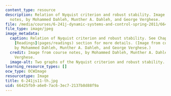```yaml
---
content_type: resource
description: Relation of Nyquist criterion and robust stability. Image from course
  notes, by Mohammed Dahleh, Munther A. Dahleh, and George Verghese.
file: /media/courses/6-241j-dynamic-systems-and-control-spring-2011/66425fb9a6e07ac63ec72137b8d88f9a_6-241js11-th.jpg
file_type: image/jpeg
image_metadata:
  caption: Relation of Nyquist criterion and robust stability. See Chapter 20 in the
    [Readings](pages/readings) section for more details. (Image from course notes,
    by Mohammed Dahleh, Munther A. Dahleh, and George Verghese.)
  credit: Image from course notes, by Mohammed Dahleh, Munther A. Dahleh, and George
    Verghese.
  image-alt: Two graphs of the Nyquist criterion and robust stability.
learning_resource_types: []
ocw_type: OCWImage
resourcetype: Image
title: 6-241js11-th.jpg
uid: 66425fb9-a6e0-7ac6-3ec7-2137b8d88f9a
---
```

